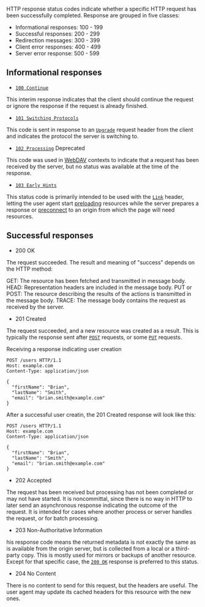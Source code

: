 HTTP response status codes indicate whether a specific HTTP request has been successfully completed. Response are grouped in five classes:

* Informational responses: 100 - 199
* Successful responses: 200 - 299
* Redirection messages: 300 - 399
* Client error responses: 400 - 499
* Server error response: 500 - 599
## Informational responses

* [`100 Continue`](https://developer.mozilla.org/en-US/docs/Web/HTTP/Reference/Status/100)

This interim response indicates that the client should continue the request or ignore the response if the request is already finished.

* [`101 Switching Protocols`](https://developer.mozilla.org/en-US/docs/Web/HTTP/Reference/Status/101)

This code is sent in response to an [`Upgrade`](https://developer.mozilla.org/en-US/docs/Web/HTTP/Reference/Headers/Upgrade) request header from the client and indicates the protocol the server is switching to.

* [`102 Processing`](https://developer.mozilla.org/en-US/docs/Web/HTTP/Reference/Status/102) Deprecated

This code was used in [WebDAV](https://developer.mozilla.org/en-US/docs/Glossary/WebDAV) contexts to indicate that a request has been received by the server, but no status was available at the time of the response.

* [`103 Early Hints`](https://developer.mozilla.org/en-US/docs/Web/HTTP/Reference/Status/103)

This status code is primarily intended to be used with the [`Link`](https://developer.mozilla.org/en-US/docs/Web/HTTP/Reference/Headers/Link) header, letting the user agent start [preloading](https://developer.mozilla.org/en-US/docs/Web/HTML/Attributes/rel/preload) resources while the server prepares a response or [preconnect](https://developer.mozilla.org/en-US/docs/Web/HTML/Attributes/rel/preconnect) to an origin from which the page will need resources.

## Successful responses

* 200 OK

The request succeeded. The result and meaning of "success" depends on the HTTP method:

GET: The resource has been fetched and transmitted in message body.
HEAD: Representation headers are included in the message body. 
PUT or POST: The resource describing the results of the actions is transmitted in the message body.
TRACE: The message body contains the request as received by the server.

* 201 Created

The request succeeded, and a new resource was created as a result. This is typically the response sent after [`POST`](https://developer.mozilla.org/en-US/docs/Web/HTTP/Reference/Methods/POST) requests, or some [`PUT`](https://developer.mozilla.org/en-US/docs/Web/HTTP/Reference/Methods/PUT) requests.

Receiving a response indicating user creation
```HTTP
POST /users HTTP/1.1
Host: example.com
Content-Type: application/json

{
  "firstName": "Brian",
  "lastName": "Smith",
  "email": "brian.smith@example.com"
}
```

After a successful user creatin, the 201 Created response will look like this:
```HTTP
POST /users HTTP/1.1
Host: example.com
Content-Type: application/json

{
  "firstName": "Brian",
  "lastName": "Smith",
  "email": "brian.smith@example.com"
}
```

* 202 Accepted 

The request has been received but processing has not been completed or may not have started. It is noncommittal, since there is no way in HTTP to later send an asynchronous response indicating the outcome of the request. It is intended for cases where another process or server handles the request, or for batch processing.

* 203 Non-Authoritative Information 

his response code means the returned metadata is not exactly the same as is available from the origin server, but is collected from a local or a third-party copy. This is mostly used for mirrors or backups of another resource. Except for that specific case, the [`200 OK`](https://developer.mozilla.org/en-US/docs/Web/HTTP/Reference/Status/200) response is preferred to this status.

* 204 No Content

There is no content to send for this request, but the headers are useful. The user agent may update its cached headers for this resource with the new ones.
